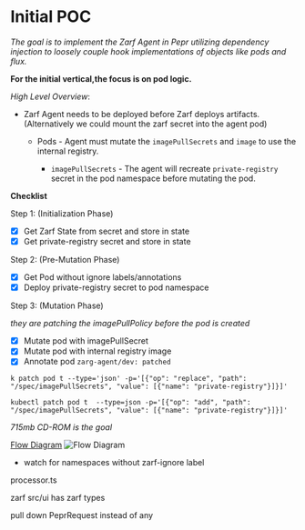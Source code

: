 # Initial POC

_The goal is to implement the Zarf Agent in Pepr utilizing dependency injection to loosely couple hook implementations of objects like pods and flux._

**For the initial vertical,the focus is on pod logic.**

_High Level Overview_:

- Zarf Agent needs to be deployed before Zarf deploys artifacts. (Alternatively we could mount the zarf secret into the agent pod)

  - Pods - Agent must mutate the `imagePullSecrets` and `image` to use the internal registry.

    - `imagePullSecrets` - The agent will recreate `private-registry` secret in the pod namespace before mutating the pod.

**Checklist**

Step 1: (Initialization Phase)

- [x] Get Zarf State from secret and store in state
- [x] Get private-registry secret and store in state

Step 2: (Pre-Mutation Phase)

- [x] Get Pod without ignore labels/annotations
- [x] Deploy private-registry secret to pod namespace

Step 3: (Mutation Phase)

_they are patching the imagePullPolicy before the pod is created_

- [x] Mutate pod with imagePullSecret
- [x] Mutate pod with internal registry image
- [x] Annotate pod `zarg-agent/dev: patched`

```
k patch pod t --type='json' -p='[{"op": "replace", "path": "/spec/imagePullSecrets", "value": [{"name": "private-registry"}]}]'

kubectl patch pod t  --type=json -p='[{"op": "add", "path": "/spec/imagePullSecrets", "value": [{"name": "private-registry"}]}]'
```

_715mb CD-ROM is the goal_

[Flow Diagram](https://docs.google.com/drawings/d/1nGiG0keutXLvfbiW1_0LZNI2Gphfda63RTnUhz2DKVQ/edit?usp=sharing)
![Flow Diagram](https://docs.google.com/drawings/d/e/2PACX-1vS-EeJyxbtN_NygaOSc0m2x9vDnBxQkm-e9IstQ761J2ztKSA_G4SF6Fq1NNqBDdBvuT9FEVoGG7dmS/pub?w=962&h=344)

- watch for namespaces without zarf-ignore label

processor.ts

zarf src/ui has zarf types

pull down PeprRequest instead of any
